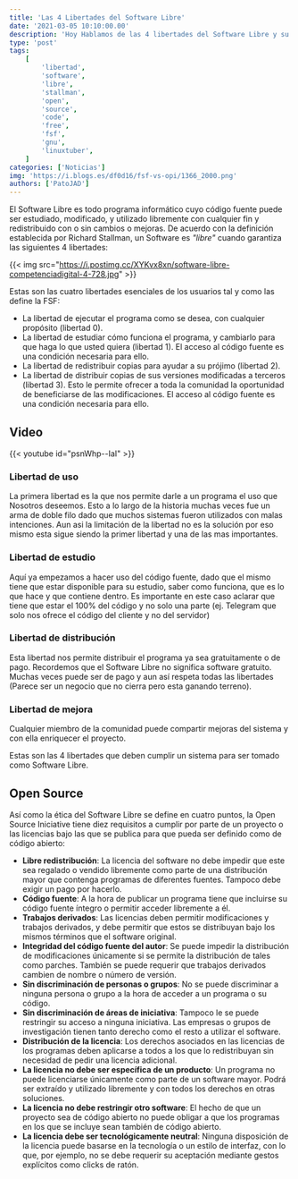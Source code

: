 ```yaml
---
title: 'Las 4 Libertades del Software Libre'
date: '2021-03-05 10:10:00.00'
description: 'Hoy Hablamos de las 4 libertades del Software Libre y su diferencia con el OpenSource'
type: 'post'
tags:
    [
        'libertad',
        'software',
        'libre',
        'stallman',
        'open',
        'source',
        'code',
        'free',
        'fsf',
        'gnu',
        'linuxtuber',
    ]
categories: ['Noticias']
img: 'https://i.blogs.es/df0d16/fsf-vs-opi/1366_2000.png'
authors: ['PatoJAD']
---
```


El Software Libre es todo programa informático cuyo código fuente puede ser estudiado, modificado, y utilizado libremente con cualquier fin y redistribuido con o sin cambios o mejoras. De acuerdo con la definición establecida por Richard Stallman, un Software es _"libre"_ cuando garantiza las siguientes 4 libertades:

{{< img src="https://i.postimg.cc/XYKvx8xn/software-libre-competenciadigital-4-728.jpg" >}}

Estas son las cuatro libertades esenciales de los usuarios tal y como las define la FSF:

-   La libertad de ejecutar el programa como se desea, con cualquier propósito (libertad 0).
-   La libertad de estudiar cómo funciona el programa, y cambiarlo para que haga lo que usted quiera (libertad 1). El acceso al código fuente es una condición necesaria para ello.
-   La libertad de redistribuir copias para ayudar a su prójimo (libertad 2).
-   La libertad de distribuir copias de sus versiones modificadas a terceros (libertad 3). Esto le permite ofrecer a toda la comunidad la oportunidad de beneficiarse de las modificaciones. El acceso al código fuente es una condición necesaria para ello.

## Video

{{< youtube id="psnWhp--IaI" >}}

### Libertad de uso

La primera libertad es la que nos permite darle a un programa el uso que Nosotros deseemos. Esto a lo largo de la historia muchas veces fue un arma de doble filo dado que muchos sistemas fueron utilizados con malas intenciones. Aun asi la limitación de la libertad no es la solución por eso mismo esta sigue siendo la primer libertad y una de las mas importantes.

### Libertad de estudio

Aquí ya empezamos a hacer uso del código fuente, dado que el mismo tiene que estar disponible para su estudio, saber como funciona, que es lo que hace y que contiene dentro. Es importante en este caso aclarar que tiene que estar el 100% del código y no solo una parte (ej. Telegram que solo nos ofrece el código del cliente y no del servidor)

### Libertad de distribución

Esta libertad nos permite distribuir el programa ya sea gratuitamente o de pago. Recordemos que el Software Libre no significa software gratuito. Muchas veces puede ser de pago y aun así respeta todas las libertades (Parece ser un negocio que no cierra pero esta ganando terreno).

### Libertad de mejora

Cualquier miembro de la comunidad puede compartir mejoras del sistema y con ella enriquecer el proyecto.

Estas son las 4 libertades que deben cumplir un sistema para ser tomado como Software Libre.

## Open Source

Así como la ética del Software Libre se define en cuatro puntos, la Open Source Iniciative tiene diez requisitos a cumplir por parte de un proyecto o las licencias bajo las que se publica para que pueda ser definido como de código abierto:

-   **Libre redistribución**: La licencia del software no debe impedir que este sea regalado o vendido libremente como parte de una distribución mayor que contenga programas de diferentes fuentes. Tampoco debe exigir un pago por hacerlo.
-   **Código fuente**: A la hora de publicar un programa tiene que incluirse su código fuente íntegro o permitir acceder libremente a él.
-   **Trabajos derivados**: Las licencias deben permitir modificaciones y trabajos derivados, y debe permitir que estos se distribuyan bajo los mismos términos que el software original.
-   **Integridad del código fuente del autor**: Se puede impedir la distribución de modificaciones únicamente si se permite la distribución de tales como parches. También se puede requerir que trabajos derivados cambien de nombre o número de versión.
-   **Sin discriminación de personas o grupos**: No se puede discriminar a ninguna persona o grupo a la hora de acceder a un programa o su código.
-   **Sin discriminación de áreas de iniciativa**: Tampoco le se puede restringir su acceso a ninguna iniciativa. Las empresas o grupos de investigación tienen tanto derecho como el resto a utilizar el software.
-   **Distribución de la licencia**: Los derechos asociados en las licencias de los programas deben aplicarse a todos a los que lo redistribuyan sin necesidad de pedir una licencia adicional.
-   **La licencia no debe ser específica de un producto**: Un programa no puede licenciarse únicamente como parte de un software mayor. Podrá ser extraído y utilizado libremente y con todos los derechos en otras soluciones.
-   **La licencia no debe restringir otro software**: El hecho de que un proyecto sea de código abierto no puede obligar a que los programas en los que se incluye sean también de código abierto.
-   **La licencia debe ser tecnológicamente neutral**: Ninguna disposición de la licencia puede basarse en la tecnología o un estilo de interfaz, con lo que, por ejemplo, no se debe requerir su aceptación mediante gestos explícitos como clicks de ratón.

